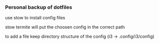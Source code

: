 ### Personal backup of dotfiles
use stow to install config files

stow termite will put the choosen config in the correct path

to add a file keep directory structure of the config (i3 -> .config/i3/config)
